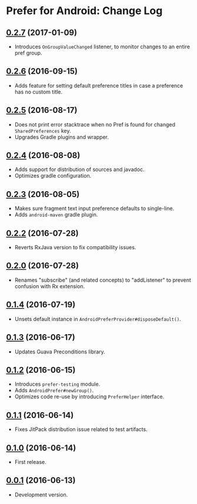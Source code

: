 # Prefer for Android: Change Log

## [0.2.7](../../releases/tag/0.2.7) (2017-01-09)

- Introduces `OnGroupValueChanged` listener, to monitor changes to an entire pref group.

## [0.2.6](../../releases/tag/0.2.6) (2016-09-15)

- Adds feature for setting default preference titles in case a preference has no custom title.

## [0.2.5](../../releases/tag/0.2.5) (2016-08-17)

- Does not print error stacktrace when no Pref is found for changed `SharedPreferences` key.
- Upgrades Gradle plugins and wrapper.

## [0.2.4](../../releases/tag/0.2.4) (2016-08-08)

- Adds support for distribution of sources and javadoc.
- Optimizes gradle configuration.

## [0.2.3](../../releases/tag/0.2.3) (2016-08-05)

- Makes sure fragment text input preference defaults to single-line.
- Adds `android-maven` gradle plugin.

## [0.2.2](../../releases/tag/0.2.2) (2016-07-28)

- Reverts RxJava version to fix compatibility issues.

## [0.2.0](../../releases/tag/0.2.0) (2016-07-28)

- Renames "subscribe" (and related concepts) to "addListener" to prevent confusion with Rx 
extension.

## [0.1.4](../../releases/tag/0.1.4) (2016-07-19)

- Unsets default instance in `AndroidPreferProvider#disposeDefault()`.

## [0.1.3](../../releases/tag/0.1.3) (2016-06-17)

- Updates Guava Preconditions library.

## [0.1.2](../../releases/tag/0.1.2) (2016-06-15)

- Introduces `prefer-testing` module.
- Adds `AndroidPrefer#newGroup()`.
- Optimizes code re-use by introducing `PreferHelper` interface.

## [0.1.1](../../releases/tag/0.1.1) (2016-06-14)

- Fixes JitPack distribution issue related to test artifacts.

## [0.1.0](../../releases/tag/0.1.0) (2016-06-14)

- First release.

## [0.0.1](../../releases/tag/0.0.1) (2016-06-13)

- Development version.
